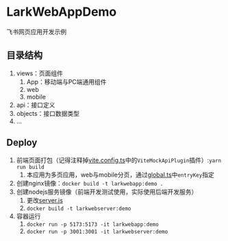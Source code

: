 # LarkWebAppDemo
飞书网页应用开发示例

## 目录结构

1. views：页面组件
   1. App：移动端与PC端通用组件
   2. web
   3. mobile
2. api：接口定义
3. objects：接口数据类型
4. ...



## Deploy

1. 前端页面打包（记得注释掉[vite.config.ts](./vite.config.ts)中的`ViteMockApiPlugin`插件）:`yarn run build`
    1. 本应用为多页应用，web与mobile分页，通过[global.ts](./config/global.ts)中`entryKey`指定
2. 创建nginx镜像：`docker build -t larkwebapp:demo .`
3. 创建nodejs服务镜像（前端开发测试使用，实际使用后端开发服务）
    1. 更改[server.js](./mock/server.js)
    2. `docker build -t larkwebserver:demo`
4. 容器运行
    1. `docker run -p 5173:5173 -it larkwebapp:demo`
    2. `docker run -p 3001:3001 -it larkwebserver:demo`
